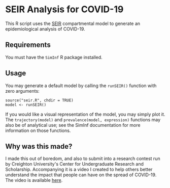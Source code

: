 # SEIR Analysis for COVID-19

This R script uses the [SEIR](https://en.wikipedia.org/wiki/Compartmental_models_in_epidemiology#The_SEIR_model) compartmental model to generate an epidemiological analysis of COVID-19.

## Requirements

You must have the `SimInf` R package installed.

## Usage

You may generate a default model by calling the `runSEIR()` function with zero arguments:

    source("seir.R", chdir = TRUE)
	model <- runSEIR()

If you would like a visual representation of the model, you may simply plot it. The `trajectory(model)` and `prevalence(model, expression)` functions may also be of analytical use; see the SimInf documentation for more information on those functions.

## Why was this made?

I made this out of boredom, and also to submit into a research contest run by Creighton University's Center for Undergraduate Research and Scholarship. Accompanying it is a video I created to help others better understand the impact that people can have on the spread of COVID-19. The video is available [here](https://www.youtube.com/watch?v=F0J9khJpJBA).
